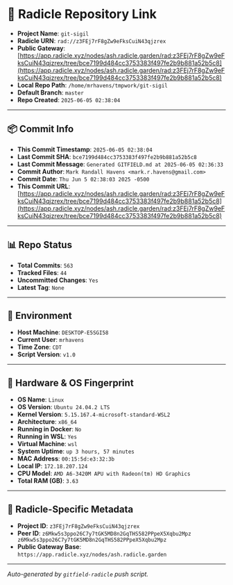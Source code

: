# 🔗 Radicle Repository Link

- **Project Name**: `git-sigil`
- **Radicle URN**: `rad://z3FEj7rF8gZw9eFksCuiN43qjzrex`
- **Public Gateway**: [https://app.radicle.xyz/nodes/ash.radicle.garden/rad:z3FEj7rF8gZw9eFksCuiN43qjzrex/tree/bce7199d484cc3753383f497fe2b9b881a52b5c8](https://app.radicle.xyz/nodes/ash.radicle.garden/rad:z3FEj7rF8gZw9eFksCuiN43qjzrex/tree/bce7199d484cc3753383f497fe2b9b881a52b5c8)
- **Local Repo Path**: `/home/mrhavens/tmpwork/git-sigil`
- **Default Branch**: `master`
- **Repo Created**: `2025-06-05 02:38:04`

---

## 📦 Commit Info

- **This Commit Timestamp**: `2025-06-05 02:38:04`
- **Last Commit SHA**: `bce7199d484cc3753383f497fe2b9b881a52b5c8`
- **Last Commit Message**: `Generated GITFIELD.md at 2025-06-05 02:36:33`
- **Commit Author**: `Mark Randall Havens <mark.r.havens@gmail.com>`
- **Commit Date**: `Thu Jun 5 02:38:03 2025 -0500`
- **This Commit URL**: [https://app.radicle.xyz/nodes/ash.radicle.garden/rad:z3FEj7rF8gZw9eFksCuiN43qjzrex/tree/bce7199d484cc3753383f497fe2b9b881a52b5c8](https://app.radicle.xyz/nodes/ash.radicle.garden/rad:z3FEj7rF8gZw9eFksCuiN43qjzrex/tree/bce7199d484cc3753383f497fe2b9b881a52b5c8)

---

## 📊 Repo Status

- **Total Commits**: `563`
- **Tracked Files**: `44`
- **Uncommitted Changes**: `Yes`
- **Latest Tag**: `None`

---

## 🧭 Environment

- **Host Machine**: `DESKTOP-E5SGI58`
- **Current User**: `mrhavens`
- **Time Zone**: `CDT`
- **Script Version**: `v1.0`

---

## 🧬 Hardware & OS Fingerprint

- **OS Name**: `Linux`
- **OS Version**: `Ubuntu 24.04.2 LTS`
- **Kernel Version**: `5.15.167.4-microsoft-standard-WSL2`
- **Architecture**: `x86_64`
- **Running in Docker**: `No`
- **Running in WSL**: `Yes`
- **Virtual Machine**: `wsl`
- **System Uptime**: `up 3 hours, 57 minutes`
- **MAC Address**: `00:15:5d:e3:32:3b`
- **Local IP**: `172.18.207.124`
- **CPU Model**: `AMD A6-3420M APU with Radeon(tm) HD Graphics`
- **Total RAM (GB)**: `3.63`

---

## 🌱 Radicle-Specific Metadata

- **Project ID**: `z3FEj7rF8gZw9eFksCuiN43qjzrex`
- **Peer ID**: `z6Mkw5s3ppo26C7y7tGK5MD8n2GqTHS582PPpeX5Xqbu2Mpz
z6Mkw5s3ppo26C7y7tGK5MD8n2GqTHS582PPpeX5Xqbu2Mpz`
- **Public Gateway Base**: `https://app.radicle.xyz/nodes/ash.radicle.garden`

---

_Auto-generated by `gitfield-radicle` push script._
